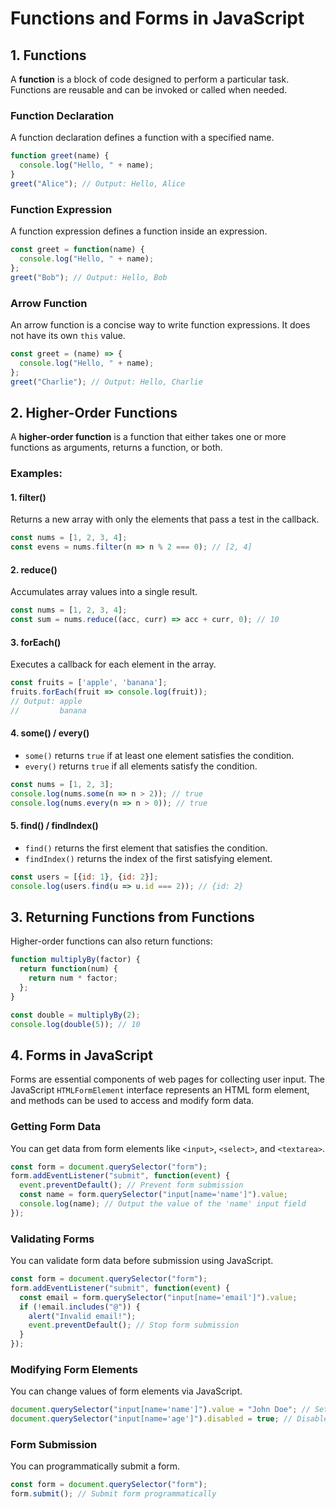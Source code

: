 
# Functions and Forms in JavaScript

## 1. Functions

A **function** is a block of code designed to perform a particular task. Functions are reusable and can be invoked or called when needed.

### Function Declaration

A function declaration defines a function with a specified name. 

```js
function greet(name) {
  console.log("Hello, " + name);
}
greet("Alice"); // Output: Hello, Alice
```

### Function Expression

A function expression defines a function inside an expression. 

```js
const greet = function(name) {
  console.log("Hello, " + name);
};
greet("Bob"); // Output: Hello, Bob
```

### Arrow Function

An arrow function is a concise way to write function expressions. It does not have its own `this` value.

```js
const greet = (name) => {
  console.log("Hello, " + name);
};
greet("Charlie"); // Output: Hello, Charlie
```

## 2. Higher-Order Functions

A **higher-order function** is a function that either takes one or more functions as arguments, returns a function, or both.

### Examples:

#### 1. filter()

Returns a new array with only the elements that pass a test in the callback.

```js
const nums = [1, 2, 3, 4];
const evens = nums.filter(n => n % 2 === 0); // [2, 4]
```

#### 2. reduce()

Accumulates array values into a single result.

```js
const nums = [1, 2, 3, 4];
const sum = nums.reduce((acc, curr) => acc + curr, 0); // 10
```

#### 3. forEach()

Executes a callback for each element in the array.

```js
const fruits = ['apple', 'banana'];
fruits.forEach(fruit => console.log(fruit));
// Output: apple
//         banana
```

#### 4. some() / every()

- `some()` returns `true` if at least one element satisfies the condition.
- `every()` returns `true` if all elements satisfy the condition.

```js
const nums = [1, 2, 3];
console.log(nums.some(n => n > 2)); // true
console.log(nums.every(n => n > 0)); // true
```

#### 5. find() / findIndex()

- `find()` returns the first element that satisfies the condition.
- `findIndex()` returns the index of the first satisfying element.

```js
const users = [{id: 1}, {id: 2}];
console.log(users.find(u => u.id === 2)); // {id: 2}
```

## 3. Returning Functions from Functions

Higher-order functions can also return functions:

```js
function multiplyBy(factor) {
  return function(num) {
    return num * factor;
  };
}

const double = multiplyBy(2);
console.log(double(5)); // 10
```

## 4. Forms in JavaScript

Forms are essential components of web pages for collecting user input. The JavaScript `HTMLFormElement` interface represents an HTML form element, and methods can be used to access and modify form data.

### Getting Form Data

You can get data from form elements like `<input>`, `<select>`, and `<textarea>`.

```js
const form = document.querySelector("form");
form.addEventListener("submit", function(event) {
  event.preventDefault(); // Prevent form submission
  const name = form.querySelector("input[name='name']").value;
  console.log(name); // Output the value of the 'name' input field
});
```

### Validating Forms

You can validate form data before submission using JavaScript.

```js
const form = document.querySelector("form");
form.addEventListener("submit", function(event) {
  const email = form.querySelector("input[name='email']").value;
  if (!email.includes("@")) {
    alert("Invalid email!");
    event.preventDefault(); // Stop form submission
  }
});
```

### Modifying Form Elements

You can change values of form elements via JavaScript.

```js
document.querySelector("input[name='name']").value = "John Doe"; // Set value
document.querySelector("input[name='age']").disabled = true; // Disable input
```

### Form Submission

You can programmatically submit a form.

```js
const form = document.querySelector("form");
form.submit(); // Submit form programmatically
```
